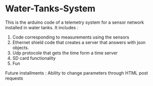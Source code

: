 # Water-Tanks-System
This is the arduino code of a telemetry system for a sensor network installed in water tanks. 
It includes : 

1. Code corresponding to measurements using the sensors
2. Ethernet shield code that creates a server that answers with json objects.
3. Udp protocole that gets the time form a time server
4. SD card functionality 
5. Fun

Future installments : Ability to change parameters through HTML post requests
